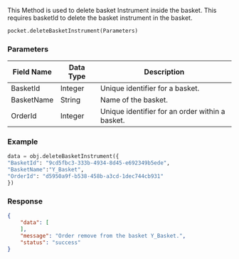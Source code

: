 <!-- ##  Delete Basket Instrument -->
This Method is used to delete basket Instrument inside the basket. This requires basketId to delete the basket instrument in the basket.


```python
pocket.deleteBasketInstrument(Parameters)
```


### Parameters
| Field Name | Data Type | Description                                |
|------------|-----------|--------------------------------------------|
| BasketId   | Integer   | Unique identifier for a basket.            |
| BasketName | String    | Name of the basket.                        |
| OrderId    | Integer   | Unique identifier for an order within a basket. |

### Example
```python
data = obj.deleteBasketInstrument({
"BasketId": "9cd5fbc3-333b-4934-8d45-e692349b5ede",
"BasketName":"Y_Basket",
"OrderId": "d5950a9f-b538-458b-a3cd-1dec744cb931"
})
```

### Response
```json
{
    "data": [
    ],
    "message": "Order remove from the basket Y_Basket.",
    "status": "success"
}

```

